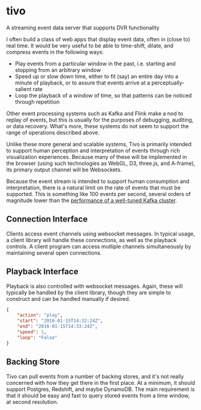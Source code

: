 # tivo
A streaming event data server that supports DVR functionality

I often build a class of web apps that display event data, often in (close to) real time. It would be very useful to be able to time-shift, dilate, and compress events in the following ways:

 - Play events from a particular window in the past, i.e. starting and stopping from an arbitrary window
 - Speed up or slow down time, either to fit (say) an entire day into a minute of playback, or to assure that events arrive at a perceptually-salient rate
 - Loop the playback of a window of time, so that patterns can be noticed through repetition

Other event processing systems such as Kafka and Flink make a nod to replay of events, but this is usually for the purposes of debugging, auditing, or data recovery. What's more, these systems do not seem to support the range of operations described above.

Unlike these more general and scalable systems, Tivo is primarily intended to support human perception and interpretation of events through rich visualization experiences. Because many of these will be implemented in the browser (using such technologies as WebGL, D3, three.js, and A-frame), its primary output channel will be Websockets.

Because the event stream is intended to support human consumption and interpretation, there is a natural limit on the rate of events that must be supported. This is something like 100 events per second, several orders of magnitude lower than the [performance of a well-tuned Kafka cluster](https://engineering.linkedin.com/kafka/benchmarking-apache-kafka-2-million-writes-second-three-cheap-machines).

## Connection Interface

Clients access event channels using websocket messages. In typical usage, a client library will handle these connections, as well as the playback controls. A client program can access mutliple channels simultaneously by maintaining several open connections.

## Playback Interface

Playback is also controlled with websocket messages. Again, these will typically be handled by the client library, though they are simple to construct and can be handled manually if desired.

```json
{
    "action": "play",
    "start": "2016-01-15T14:32:24Z",
    "end": "2016-01-15T14:33:24Z",
    "speed": 1,
    "loop": "False"
}
```

## Backing Store

Tivo can pull events from a number of backing stores, and it's not really concerned with how they get there in the first place. At a minimum, it should support Postgres, Redshift, and maybe DynamoDB. The main requirement is that it should be easy and fast to query stored events from a time window, at second resolution.

